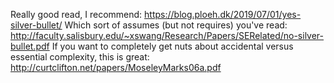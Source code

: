 Really good read, I recommend:
https://blog.ploeh.dk/2019/07/01/yes-silver-bullet/
Which sort of assumes (but not requires) you've read:
http://faculty.salisbury.edu/~xswang/Research/Papers/SERelated/no-silver-bullet.pdf
If you want to completely get nuts about accidental versus essential complexity, this is great:
http://curtclifton.net/papers/MoseleyMarks06a.pdf
